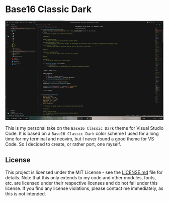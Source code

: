# Base16 Classic Dark

![Base16 Classic Dark](other/screenshot.png)

This is my personal take on the `Base16 Classic Dark` theme for Visual Studio Code. It is based on a `Base16 Classic Dark` color scheme I used for a long time for my terminal and neovim, but I never found a good theme for VS Code. So I decided to create, or rather port, one myself.

## License

This project is licensed under the MIT License - see the [LICENSE.md](LICENSE.md) file for details. Note that this only extends to my code and other modules, fonts, etc. are licensed under their respective licenses and do not fall under this license. If you find any license violations, please contact me immediately, as this is not intended.